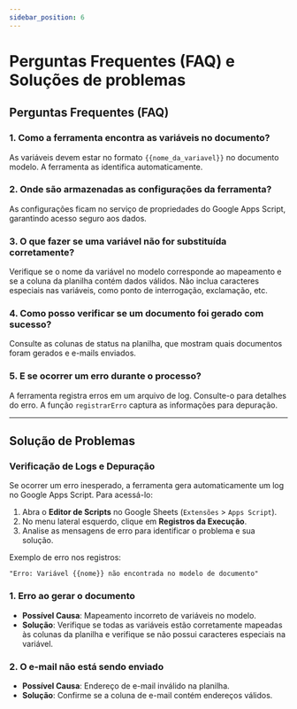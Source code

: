 ```yaml
---
sidebar_position: 6
---
```


# Perguntas Frequentes (FAQ) e Soluções de problemas

## Perguntas Frequentes (FAQ)

### 1. Como a ferramenta encontra as variáveis no documento?

As variáveis devem estar no formato `{{nome_da_variavel}}` no documento modelo. A ferramenta as identifica automaticamente.

### 2. Onde são armazenadas as configurações da ferramenta?

As configurações ficam no serviço de propriedades do Google Apps Script, garantindo acesso seguro aos dados.

### 3. O que fazer se uma variável não for substituída corretamente?

Verifique se o nome da variável no modelo corresponde ao mapeamento e se a coluna da planilha contém dados válidos. Não inclua caracteres especiais nas variáveis, como ponto de interrogação, exclamação, etc.

### 4. Como posso verificar se um documento foi gerado com sucesso?

Consulte as colunas de status na planilha, que mostram quais documentos foram gerados e e-mails enviados.

### 5. E se ocorrer um erro durante o processo?

A ferramenta registra erros em um arquivo de log. Consulte-o para detalhes do erro. A função `registrarErro` captura as informações para depuração.

---

## Solução de Problemas

### Verificação de Logs e Depuração

Se ocorrer um erro inesperado, a ferramenta gera automaticamente um log no Google Apps Script. Para acessá-lo:

1. Abra o **Editor de Scripts** no Google Sheets (`Extensões` > `Apps Script`).
2. No menu lateral esquerdo, clique em **Registros da Execução**.
3. Analise as mensagens de erro para identificar o problema e sua solução.

Exemplo de erro nos registros:

```
"Erro: Variável {{nome}} não encontrada no modelo de documento"
```

### 1. Erro ao gerar o documento

- **Possível Causa**: Mapeamento incorreto de variáveis no modelo.
- **Solução**: Verifique se todas as variáveis estão corretamente mapeadas às colunas da planilha e verifique se não possui caracteres especiais na variável.

### 2. O e-mail não está sendo enviado

- **Possível Causa**: Endereço de e-mail inválido na planilha.
- **Solução**: Confirme se a coluna de e-mail contém endereços válidos.
